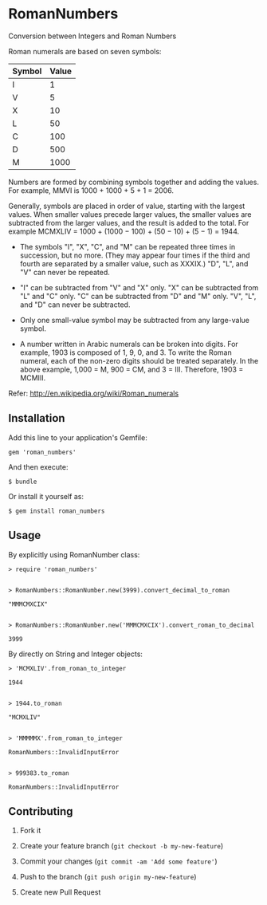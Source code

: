 # RomanNumbers

Conversion between Integers and Roman Numbers

Roman numerals are based on seven symbols:

| Symbol      | Value     |
|:----------- |:--------- |
| I           | 1         |
| V           | 5         |
| X           | 10        |
| L           | 50        |
| C           | 100       |
| D           | 500       |
| M           | 1000      |


Numbers are formed by combining symbols together and adding the values. For example, MMVI is 1000 + 1000 + 5 + 1 = 2006.

Generally, symbols are placed in order of value, starting with the largest values. When smaller values precede larger values, the smaller values are subtracted from the larger values, and the result is added to the total. For example MCMXLIV = 1000 + (1000 − 100) + (50 − 10) + (5 − 1) = 1944.

* The symbols "I", "X", "C", and "M" can be repeated three times in succession, but no more. (They may appear four times if the third and fourth are separated by a smaller value, such as XXXIX.) "D", "L", and "V" can never be repeated.

* "I" can be subtracted from "V" and "X" only. "X" can be subtracted from "L" and "C" only. "C" can be subtracted from "D" and "M" only. "V", "L", and "D" can never be subtracted.

* Only one small-value symbol may be subtracted from any large-value symbol.

* A number written in Arabic numerals can be broken into digits. For example, 1903 is composed of 1, 9, 0, and 3. To write the Roman numeral, each of the non-zero digits should be treated separately. In the above example, 1,000 = M, 900 = CM, and 3 = III. Therefore, 1903 = MCMIII.

Refer: http://en.wikipedia.org/wiki/Roman_numerals

## Installation

Add this line to your application's Gemfile:

    gem 'roman_numbers'

And then execute:

    $ bundle

Or install it yourself as:

    $ gem install roman_numbers

## Usage

By explicitly using RomanNumber class:


    > require 'roman_numbers'


    > RomanNumbers::RomanNumber.new(3999).convert_decimal_to_roman

    "MMMCMXCIX"


    > RomanNumbers::RomanNumber.new('MMMCMXCIX').convert_roman_to_decimal

    3999


By directly on String and Integer objects:


    > 'MCMXLIV'.from_roman_to_integer

    1944


    > 1944.to_roman

    "MCMXLIV"


    > 'MMMMMX'.from_roman_to_integer

    RomanNumbers::InvalidInputError


    > 999383.to_roman

    RomanNumbers::InvalidInputError


## Contributing

1. Fork it

2. Create your feature branch (`git checkout -b my-new-feature`)

3. Commit your changes (`git commit -am 'Add some feature'`)

4. Push to the branch (`git push origin my-new-feature`)

5. Create new Pull Request
